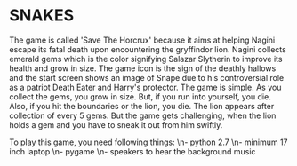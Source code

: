 # SNAKES
The game is called 'Save The Horcrux' because it aims at helping Nagini escape its fatal death upon encountering the gryffindor lion.
Nagini collects emerald gems which is the color signifying Salazar Slytherin to improve its health and grow in size.
The game icon is the sign of the deathly hallows and the start screen shows an image of Snape due to his controversial role as a patriot Death Eater and Harry's protector.
The game is simple.
As you collect the gems, you grow in size. But, if you run into yourself, you die. Also, if you hit the boundaries or the lion, you die.
The lion appears after collection of every 5 gems. But the game gets challenging, when the lion holds a gem and you have to sneak it out from him swiftly.

To play this game, you need following things:
    \n- python 2.7
    \n- minimum 17 inch laptop
    \n- pygame 
    \n- speakers to hear the background music
    
